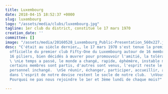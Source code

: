 ```yaml
---
title: Luxembourg
date: 2018-04-15 18:52:37 +0000
slug: luxembourg
logo: "/assets/media/clubs/luxembourg.jpg"
tagline: 1er club du district, constitué le 17 mars 1970
creation_date: ''
committee: []
image: "/assets/media/20160528_Luxembourg_Public-Presentation_560x227.jpg"
desc: "C'était au siècle dernier…, le 17 mars 1970 s'est tenue la première réunion
  officielle du premier club Fifty-One du Luxembourg autour de 16 membres fondateurs,
  16 piliers, bien décidés à œuvrer pour promouvoir l'amitié, la tolérance et l'estime.
  \ \nLe temps a passé, le monde a changé, rapide, éphémère, instable mais passionnant,
  certains membres sont partis, d'autres sont venus, l'esprit reste le même l'investissement
  personnel inchangé.  \nSe réunir, échanger, participer, accueillir, aider autrui,
  dans l'esprit de notre devise restent le socle de notre club.  \nVous êtes tenté?
  Pourquoi ne pas nous rejoindre le 1er et 3ème lundi de chaque mois?"

---
```

